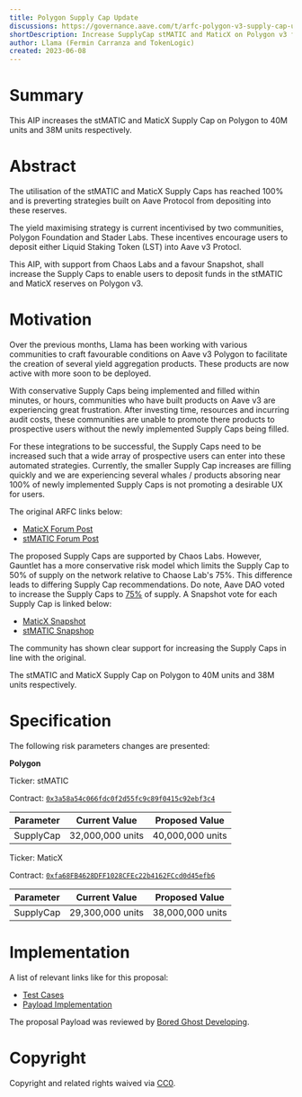 ```yaml
---
title: Polygon Supply Cap Update
discussions: https://governance.aave.com/t/arfc-polygon-v3-supply-cap-update-2023-05-21/13161
shortDescription: Increase SupplyCap stMATIC and MaticX on Polygon v3 from 30M units to 40M units and 29.3M to 38M units respectively.
author: Llama (Fermin Carranza and TokenLogic)
created: 2023-06-08
---
```


# Summary

This AIP increases the stMATIC and MaticX Supply Cap on Polygon to 40M units and 38M units respectively.

# Abstract

The utilisation of the stMATIC and MaticX Supply Caps has reached 100% and is preverting strategies built on Aave Protocol from depositing into these reserves.

The yield maximising strategy is current incentivised by two communities, Polygon Foundation and Stader Labs. These incentives encourage users to deposit either Liquid Staking Token (LST) into Aave v3 Protocl.

This AIP, with support from Chaos Labs and a favour Snapshot, shall increase the Supply Caps to enable users to deposit funds in the stMATIC and MaticX reserves on Polygon v3.

# Motivation

Over the previous months, Llama has been working with various communities to craft favourable conditions on Aave v3 Polygon to facilitate the creation of several yield aggregation products. These products are now active with more soon to be deployed.

With conservative Supply Caps being implemented and filled within minutes, or hours, communities who have built products on Aave v3 are experiencing great frustration. After investing time, resources and incurring audit costs, these communities are unable to promote there products to prospective users without the newly implemented Supply Caps being filled.

For these integrations to be successful, the Supply Caps need to be increased such that a wide array of prospective users can enter into these automated strategies. Currently, the smaller Supply Cap increases are filling quickly and we are experiencing several whales / products absoring near 100% of newly implemented Supply Caps is not promoting a desirable UX for users.

The original ARFC links below:

- [MaticX Forum Post](https://governance.aave.com/t/arfc-polygon-supply-cap-update-23-05-2023/13190)
- [stMATIC Forum Post](https://governance.aave.com/t/arfc-polygon-v3-supply-cap-update-2023-05-21/13161)

The proposed Supply Caps are supported by Chaos Labs. However, Gauntlet has a more conservative risk model which limits the Supply Cap to 50% of supply on the network relative to Chaose Lab's 75%. This difference leads to differing Supply Cap recommendations. Do note, Aave DAO voted to increase the Supply Caps to [75%](https://snapshot.org/#/aave.eth/proposal/0xf9261916c696ce2d793af41b7fe556896ed1ff7a8330b7d0489d5567ebefe3ba) of supply. A Snapshot vote for each Supply Cap is linked below:

- [MaticX Snapshot](https://snapshot.org/#/aave.eth/proposal/0xbbb92805d7b15d46d668cdc8e40d9a15e6a3ed2ac94802667e7d3c35a763bc8c)
- [stMATIC Snapshop](https://snapshot.org/#/aave.eth/proposal/0xd0e157ef44b5429df7e412126d632afa1192f84fa6045dcdcaed61bc79ad1b45)

The community has shown clear support for increasing the Supply Caps in line with the original.

The stMATIC and MaticX Supply Cap on Polygon to 40M units and 38M units respectively.

# Specification

The following risk parameters changes are presented:

**Polygon**

Ticker: stMATIC

Contract: [`0x3a58a54c066fdc0f2d55fc9c89f0415c92ebf3c4`](https://polygonscan.com/address/0x3a58a54c066fdc0f2d55fc9c89f0415c92ebf3c4)

| Parameter | Current Value    | Proposed Value   |
| --------- | ---------------- | ---------------- |
| SupplyCap | 32,000,000 units | 40,000,000 units |

Ticker: MaticX

Contract: [`0xfa68FB4628DFF1028CFEc22b4162FCcd0d45efb6`](https://polygonscan.com/address/0xfa68fb4628dff1028cfec22b4162fccd0d45efb6)

| Parameter | Current Value    | Proposed Value   |
| --------- | ---------------- | ---------------- |
| SupplyCap | 29,300,000 units | 38,000,000 units |

# Implementation

A list of relevant links like for this proposal:

- [Test Cases](https://github.com/bgd-labs/aave-proposals/blob/main/src/AaveV3CapsUpdates_20230610/AaveV3PolCapsUpdates_20230610_PayloadTest.t.sol)
- [Payload Implementation](https://github.com/bgd-labs/aave-proposals/blob/main/src/AaveV3CapsUpdates_20230610/AaveV3PolCapsUpdates_20230610_Payload.sol)

The proposal Payload was reviewed by [Bored Ghost Developing](https://bgdlabs.com/).

# Copyright

Copyright and related rights waived via [CC0](https://creativecommons.org/publicdomain/zero/1.0/).
